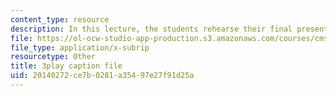 ```yaml
---
content_type: resource
description: In this lecture, the students rehearse their final presentations.
file: https://ol-ocw-studio-app-production.s3.amazonaws.com/courses/cms-611j-creating-video-games-fall-2014/20140272ce7b0281a35497e27f91d25a_ok4qM1OzlPA.srt
file_type: application/x-subrip
resourcetype: Other
title: 3play caption file
uid: 20140272-ce7b-0281-a354-97e27f91d25a
---
```

